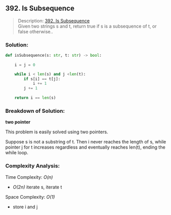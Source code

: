 ## 392. Is Subsequence 

>Description: [392. Is Subsequence](https://leetcode.com/problems/is-subsequence/description/)\
Given two strings s and t, return true if s is a subsequence of t, or false otherwise..


### Solution: 

```python
def isSubsequence(s: str, t: str) -> bool:
    
    i = j = 0

    while i < len(s) and j <len(t):
        if s[i] == t[j]:
            i += 1    
        j += 1
    
    return i == len(s)
```
### Breakdown of Solution:

**two pointer**

This problem is easily solved using two pointers.

Suppose s is not a substring of t. Then i never reaches the length of s, while pointer j for t increases regardless and eventually reaches len(t), ending the while loop.

### Complexity Analysis:

Time Complexity: *O(n)*

- *O(2n)* iterate s, iterate t

Space Complexity: *O(1)*

- store i and j
    
